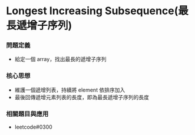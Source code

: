 # Longest Increasing Subsequence(最長遞增子序列)

### 問題定義
  - 給定一個 array，找出最長的遞增子序列

### 核心思想
  - 維護一個遞增列表，持續將 element 依排序加入
  - 最後回傳遞增元素列表的長度，即為最長遞增子序列的長度

### 相關題目與應用
  - leetcode#0300